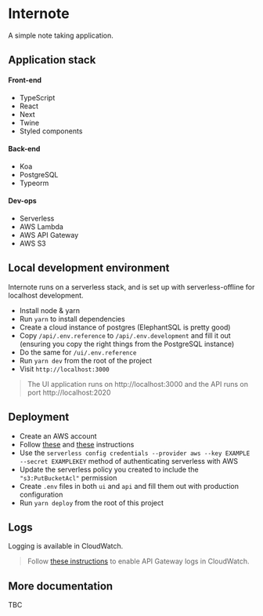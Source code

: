 # Internote

A simple note taking application.

## Application stack

#### Front-end

- TypeScript
- React
- Next
- Twine
- Styled components

#### Back-end

- Koa
- PostgreSQL
- Typeorm

#### Dev-ops

- Serverless
- AWS Lambda
- AWS API Gateway
- AWS S3

## Local development environment

Internote runs on a serverless stack, and is set up with serverless-offline for localhost development.

- Install node & yarn
- Run `yarn` to install dependencies
- Create a cloud instance of postgres (ElephantSQL is pretty good)
- Copy `/api/.env.reference` to `/api/.env.development` and fill it out (ensuring you copy the right things from the PostgreSQL instance)
- Do the same for `/ui/.env.reference`
- Run `yarn dev` from the root of the project
- Visit `http://localhost:3000`

> The UI application runs on http://localhost:3000 and the API runs on port http://localhost:2020

## Deployment

- Create an AWS account
- Follow [these](https://serverless.com/framework/docs/providers/aws/guide/installation/) and [these](https://serverless.com/framework/docs/providers/aws/guide/credentials/) instructions
- Use the `serverless config credentials --provider aws --key EXAMPLE --secret EXAMPLEKEY` method of authenticating serverless with AWS
- Update the serverless policy you created to include the `"s3:PutBucketAcl"` permission
- Create `.env` files in both `ui` and `api` and fill them out with production configuration
- Run `yarn deploy` from the root of this project

## Logs

Logging is available in CloudWatch.

> Follow [these instructions](https://serverless-stack.com/chapters/api-gateway-and-lambda-logs.html#enable-api-gateway-cloudwatch-logs) to enable API Gateway logs in CloudWatch.

## More documentation

TBC
